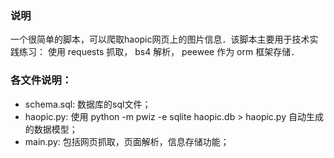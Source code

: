### 说明
  一个很简单的脚本，可以爬取haopic网页上的图片信息．该脚本主要用于技术实践练习： 使用 requests 抓取， bs4 解析， peewee 作为 orm 框架存储．

### 各文件说明：
  * schema.sql: 数据库的sql文件；
  * haopic.py: 使用 python -m pwiz -e sqlite haopic.db > haopic.py 自动生成的数据模型；
  * main.py: 包括网页抓取，页面解析，信息存储功能；
